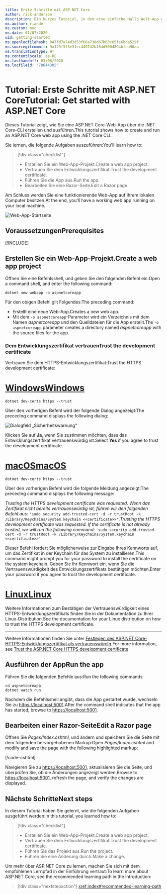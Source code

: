 ```yaml
---
title: Erste Schritte mit ASP.NET Core
author: rick-anderson
description: Ein kurzes Tutorial, in dem eine einfache Hallo Welt-App mit ASP.NET Core erstellt und ausgeführt wird.
ms.author: riande
ms.custom: mvc
ms.date: 01/07/2020
uid: getting-started
ms.openlocfilehash: 047fd7a74d3d53f68a730d67b63c65fe6bda529f
ms.sourcegitcommit: 9a129f5f3e31cc449742b164d5004894bfca90aa
ms.translationtype: HT
ms.contentlocale: de-DE
ms.lasthandoff: 03/06/2020
ms.locfileid: "78644305"
---
```

# <a name="tutorial-get-started-with-aspnet-core"></a><span data-ttu-id="69886-103">Tutorial: Erste Schritte mit ASP.NET Core</span><span class="sxs-lookup"><span data-stu-id="69886-103">Tutorial: Get started with ASP.NET Core</span></span>

<span data-ttu-id="69886-104">Dieses Tutorial zeigt, wie Sie eine ASP.NET Core-Web-App über die .NET Core-CLI erstellen und ausführen.</span><span class="sxs-lookup"><span data-stu-id="69886-104">This tutorial shows how to create and run an ASP.NET Core web app using the .NET Core CLI.</span></span>

<span data-ttu-id="69886-105">Sie lernen, die folgende Aufgaben auszuführen:</span><span class="sxs-lookup"><span data-stu-id="69886-105">You'll learn how to:</span></span>

> [!div class="checklist"]
> * <span data-ttu-id="69886-106">Erstellen Sie ein Web-App-Projekt.</span><span class="sxs-lookup"><span data-stu-id="69886-106">Create a web app project.</span></span>
> * <span data-ttu-id="69886-107">Vertrauen Sie dem Entwicklungszertifikat.</span><span class="sxs-lookup"><span data-stu-id="69886-107">Trust the development certificate.</span></span>
> * <span data-ttu-id="69886-108">Führen Sie die App aus.</span><span class="sxs-lookup"><span data-stu-id="69886-108">Run the app.</span></span>
> * <span data-ttu-id="69886-109">Bearbeiten Sie eine Razor-Seite.</span><span class="sxs-lookup"><span data-stu-id="69886-109">Edit a Razor page.</span></span>

<span data-ttu-id="69886-110">Am Schluss werden Sie eine funktionierende Web-App auf Ihrem lokalen Computer besitzen.</span><span class="sxs-lookup"><span data-stu-id="69886-110">At the end, you'll have a working web app running on your local machine.</span></span>

![Web-App-Startseite](_static/home-page.png)

## <a name="prerequisites"></a><span data-ttu-id="69886-112">Voraussetzungen</span><span class="sxs-lookup"><span data-stu-id="69886-112">Prerequisites</span></span>

[!INCLUDE[](~/includes/3.1-SDK.md)]

## <a name="create-a-web-app-project"></a><span data-ttu-id="69886-113">Erstellen Sie ein Web-App-Projekt.</span><span class="sxs-lookup"><span data-stu-id="69886-113">Create a web app project</span></span>

<span data-ttu-id="69886-114">Öffnen Sie eine Befehlsshell, und geben Sie den folgenden Befehl ein:</span><span class="sxs-lookup"><span data-stu-id="69886-114">Open a command shell, and enter the following command:</span></span>

```dotnetcli
dotnet new webapp -o aspnetcoreapp
```

<span data-ttu-id="69886-115">Für den obigen Befehl gilt Folgendes:</span><span class="sxs-lookup"><span data-stu-id="69886-115">The preceding command:</span></span>

* <span data-ttu-id="69886-116">Erstellt eine neue Web-App.</span><span class="sxs-lookup"><span data-stu-id="69886-116">Creates a new web app.</span></span>  
* <span data-ttu-id="69886-117">Mit dem `-o aspnetcoreapp`-Parameter wird ein Verzeichnis mit dem Namen *aspnetcoreapp* und den Quelldateien für die App erstellt.</span><span class="sxs-lookup"><span data-stu-id="69886-117">The `-o aspnetcoreapp` parameter creates a directory named *aspnetcoreapp* with the source files for the app.</span></span>

### <a name="trust-the-development-certificate"></a><span data-ttu-id="69886-118">Dem Entwicklungszertifikat vertrauen</span><span class="sxs-lookup"><span data-stu-id="69886-118">Trust the development certificate</span></span>

<span data-ttu-id="69886-119">Vertrauen Sie dem HTTPS-Entwicklungszertifikat:</span><span class="sxs-lookup"><span data-stu-id="69886-119">Trust the HTTPS development certificate:</span></span>

# <a name="windows"></a>[<span data-ttu-id="69886-120">Windows</span><span class="sxs-lookup"><span data-stu-id="69886-120">Windows</span></span>](#tab/windows)

```dotnetcli
dotnet dev-certs https --trust
```

<span data-ttu-id="69886-121">Über den vorherigen Befehl wird der folgende Dialog angezeigt:</span><span class="sxs-lookup"><span data-stu-id="69886-121">The preceding command displays the following dialog:</span></span>

![Dialogfeld „Sicherheitswarnung“](~/getting-started/_static/cert.png)

<span data-ttu-id="69886-123">Klicken Sie auf **Ja**, wenn Sie zustimmen möchten, dass das Entwicklungszertifikat vertrauenswürdig ist.</span><span class="sxs-lookup"><span data-stu-id="69886-123">Select **Yes** if you agree to trust the development certificate.</span></span>

# <a name="macos"></a>[<span data-ttu-id="69886-124">macOS</span><span class="sxs-lookup"><span data-stu-id="69886-124">macOS</span></span>](#tab/macos)

```dotnetcli
dotnet dev-certs https --trust
```

<span data-ttu-id="69886-125">Über den vorherigen Befehl wird die folgende Meldung angezeigt:</span><span class="sxs-lookup"><span data-stu-id="69886-125">The preceding command displays the following message:</span></span>

<span data-ttu-id="69886-126">*Trusting the HTTPS development certificate was requested. Wenn das Zertifikat nicht bereits vertrauenswürdig ist, führen wir den folgenden Befehl aus:*  `'sudo security add-trusted-cert -d -r trustRoot -k /Library/Keychains/System.keychain <<certificate>>'`.</span><span class="sxs-lookup"><span data-stu-id="69886-126">*Trusting the HTTPS development certificate was requested. If the certificate is not already trusted, we will run the following command:* `'sudo security add-trusted-cert -d -r trustRoot -k /Library/Keychains/System.keychain <<certificate>>'`</span></span>

<span data-ttu-id="69886-127">Dieser Befehl fordert Sie möglicherweise zur Eingabe Ihres Kennworts auf, um das Zertifikat in der Keychain für das System zu installieren.</span><span class="sxs-lookup"><span data-stu-id="69886-127">This command might prompt you for your password to install the certificate on the system keychain.</span></span> <span data-ttu-id="69886-128">Geben Sie Ihr Kennwort ein, wenn Sie die Vertrauenswürdigkeit des Entwicklungszertifikats bestätigen möchten.</span><span class="sxs-lookup"><span data-stu-id="69886-128">Enter your password if you agree to trust the development certificate.</span></span>

# <a name="linux"></a>[<span data-ttu-id="69886-129">Linux</span><span class="sxs-lookup"><span data-stu-id="69886-129">Linux</span></span>](#tab/linux)

<span data-ttu-id="69886-130">Weitere Informationen zum Bestätigen der Vertrauenswürdigkeit eines HTTPS-Entwicklungszertifikats finden Sie in der Dokumentation zu Ihrer Linux-Distribution.</span><span class="sxs-lookup"><span data-stu-id="69886-130">See the documentation for your Linux distribution on how to trust the HTTPS development certificate.</span></span>

---

<span data-ttu-id="69886-131">Weitere Informationen finden Sie unter [Festlegen des ASP.NET Core-HTTPS-Entwicklungszertifikat als vertrauenswürdig](xref:security/enforcing-ssl#trust-the-aspnet-core-https-development-certificate-on-windows-and-macos).</span><span class="sxs-lookup"><span data-stu-id="69886-131">For more information, see [Trust the ASP.NET Core HTTPS development certificate](xref:security/enforcing-ssl#trust-the-aspnet-core-https-development-certificate-on-windows-and-macos)</span></span>

## <a name="run-the-app"></a><span data-ttu-id="69886-132">Ausführen der App</span><span class="sxs-lookup"><span data-stu-id="69886-132">Run the app</span></span>

<span data-ttu-id="69886-133">Führen Sie die folgenden Befehle aus:</span><span class="sxs-lookup"><span data-stu-id="69886-133">Run the following commands:</span></span>

```dotnetcli
cd aspnetcoreapp
dotnet watch run
```

<span data-ttu-id="69886-134">Nachdem die Befehlsshell angibt, dass die App gestartet wurde, wechseln Sie zu [https://localhost:5001](https://localhost:5001).</span><span class="sxs-lookup"><span data-stu-id="69886-134">After the command shell indicates that the app has started, browse to [https://localhost:5001](https://localhost:5001).</span></span>

## <a name="edit-a-razor-page"></a><span data-ttu-id="69886-135">Bearbeiten einer Razor-Seite</span><span class="sxs-lookup"><span data-stu-id="69886-135">Edit a Razor page</span></span>

<span data-ttu-id="69886-136">Öffnen Sie *Pages/Index.cshtml*, und ändern und speichern Sie die Seite mit dem folgenden hervorgehobenen Markup:</span><span class="sxs-lookup"><span data-stu-id="69886-136">Open *Pages/Index.cshtml* and modify and save the page with the following highlighted markup:</span></span>

[!code-cshtml[](sample/index.cshtml?highlight=9)]

<span data-ttu-id="69886-137">Navigieren Sie zu [https://localhost:5001](https://localhost:5001), aktualisieren Sie die Seite, und überprüfen Sie, ob die Änderungen angezeigt werden.</span><span class="sxs-lookup"><span data-stu-id="69886-137">Browse to [https://localhost:5001](https://localhost:5001), refresh the page, and verify the changes are displayed.</span></span>

## <a name="next-steps"></a><span data-ttu-id="69886-138">Nächste Schritte</span><span class="sxs-lookup"><span data-stu-id="69886-138">Next steps</span></span>

<span data-ttu-id="69886-139">In diesem Tutorial haben Sie gelernt, wie die folgenden Aufgaben ausgeführt werden:</span><span class="sxs-lookup"><span data-stu-id="69886-139">In this tutorial, you learned how to:</span></span>

> [!div class="checklist"]
> * <span data-ttu-id="69886-140">Erstellen Sie ein Web-App-Projekt.</span><span class="sxs-lookup"><span data-stu-id="69886-140">Create a web app project.</span></span>
> * <span data-ttu-id="69886-141">Vertrauen Sie dem Entwicklungszertifikat.</span><span class="sxs-lookup"><span data-stu-id="69886-141">Trust the development certificate.</span></span>
> * <span data-ttu-id="69886-142">Führen Sie das Projekt aus.</span><span class="sxs-lookup"><span data-stu-id="69886-142">Run the project.</span></span>
> * <span data-ttu-id="69886-143">Führen Sie eine Änderung durch.</span><span class="sxs-lookup"><span data-stu-id="69886-143">Make a change.</span></span>

<span data-ttu-id="69886-144">Um mehr über ASP.NET Core zu lernen, machen Sie sich mit dem empfohlenen Lernpfad in der Einführung vertraut:</span><span class="sxs-lookup"><span data-stu-id="69886-144">To learn more about ASP.NET Core, see the recommended learning path in the introduction:</span></span>

> [!div class="nextstepaction"]
> <xref:index#recommended-learning-path>
